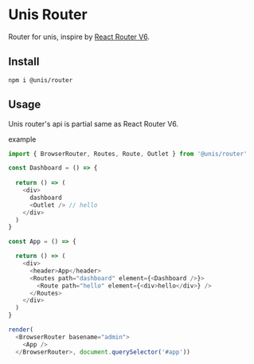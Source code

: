 # Unis Router

Router for unis, inspire by [React Router V6](https://github.com/remix-run/react-router).

## Install

```shell
npm i @unis/router
```

## Usage

Unis router's api is partial same as React Router V6.

example

```javascript
import { BrowserRouter, Routes, Route, Outlet } from '@unis/router'

const Dashboard = () => {
  
  return () => (
    <div>
      dashboard
      <Outlet /> // hello
    </div>
  )
}

const App = () => {

  return () => (
    <div>
      <header>App</header>
      <Routes path="dashboard" element={<Dashboard />}>
        <Route path="hello" element={<div>hello</div>} />
      </Routes>
    </div>
  )
}

render(
  <BrowserRouter basename="admin">
    <App />
  </BrowserRouter>, document.querySelector('#app'))
```


